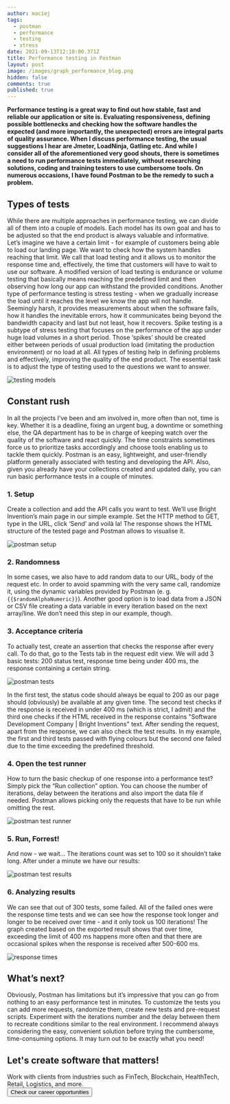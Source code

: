```yaml
---
author: maciej
tags:
  - postman
  - performance
  - testing
  - stress
date: 2021-09-13T12:10:00.371Z
title: Performance testing in Postman
layout: post
image: /images/graph_performance_blog.png
hidden: false
comments: true
published: true
---
```

**Performance testing is a great way to find out how stable, fast and reliable our application or site is. Evaluating responsiveness, defining possible bottlenecks and checking how the software handles the expected (and more importantly, the unexpected) errors are integral parts of quality assurance. When I discuss performance testing, the usual suggestions I hear are Jmeter, LoadNinja, Gatling etc. And while I consider all of the aforementioned very good shouts, there is sometimes a need to run performance tests immediately, without researching solutions, coding and training testers to use cumbersome tools. On numerous occasions, I have found Postman to be the remedy to such a problem.**

## Types of tests

While there are multiple approaches in performance testing, we can divide all of them into a couple of models. Each model has its own goal and has to be adjusted so that the end product is always valuable and informative.
Let’s imagine we have a certain limit - for example of customers being able to load our landing page. We want to check how the system handles reaching that limit. We call that load testing and it allows us to monitor the response time and, effectively, the time that customers will have to wait to use our software. A modified version of load testing is endurance or volume testing that basically means reaching the predefined limit and then observing how long our app can withstand the provided conditions.
Another type of performance testing is stress testing - when we gradually increase the load until it reaches the level we know the app will not handle. Seemingly harsh, it provides measurements about when the software fails, how it handles the inevitable errors, how it communicates being beyond the bandwidth capacity and last but not least, how it recovers.
Spike testing is a subtype of stress testing that focuses on the performance of the app under huge load volumes in a short period. Those ‘spikes’ should be created either between periods of usual production load (imitating the production environment) or no load at all.
All types of testing help in defining problems and effectively, improving the quality of the end product. The essential task is to adjust the type of testing used to the questions we want to answer.

 ![testing models](/images/testingModelsPostman.png)

## Constant rush

In all the projects I’ve been and am involved in, more often than not, time is key. Whether it is a deadline, fixing an urgent bug, a downtime or something else, the QA department has to be in charge of keeping watch over the quality of the software and react quickly. The time constraints sometimes force us to prioritize tasks accordingly and choose tools enabling us to tackle them quickly. Postman is an easy, lightweight, and user-friendly platform generally associated with testing and developing the API. Also, given you already have your collections created and updated daily, you can run basic performance tests in a couple of minutes.

### 1. Setup

Create a collection and add the API calls you want to test. We’ll use Bright Invention’s main page in our simple example. Set the HTTP method to GET, type in the URL, click ‘Send’ and voilà la! The response shows the HTML structure of the tested page and Postman allows to visualise it.

![postman setup](/images/postman1.png)

### 2. Randomness

In some cases, we also have to add random data to our URL, body of the request etc. In order to avoid spamming with the very same call, randomize it, using the dynamic variables provided by Postman (e. g. `{{$randomAlphaNumeric}}`). Another good option is to load data from a JSON or CSV file creating a data variable in every iteration based on the next array/line. We don’t need this step in our example, though.

### 3. Acceptance criteria

To actually test, create an assertion that checks the response after every call. To do that, go to the Tests tab in the request edit view. We will add 3 basic tests:
200 status test,
response time being under 400 ms,
the response containing a certain string.

![postman tests](/images/postman2.png)

In the first test, the status code should always be equal to 200 as our page should (obviously) be available at any given time. The second test checks if the response is received in under 400 ms (which is strict, I admit) and the third one checks if the HTML received in the response contains "Software Development Company | Bright Inventions" text.
After sending the request, apart from the response, we can also check the test results. In my example, the first and third tests passed with flying colours but the second one failed due to the time exceeding the predefined threshold.

### 4. Open the test runner

How to turn the basic checkup of one response into a performance test? Simply pick the “Run collection” option. You can choose the number of iterations, delay between the iterations and also import the data file if needed. Postman allows picking only the requests that have to be run while omitting the rest.

![postman test runner](/images/postman3.png)

### 5. Run, Forrest!

And now - we wait…
The iterations count was set to 100 so it shouldn’t take long. After under a minute we have our results:

![postman test results](/images/postman4.png)

### 6. Analyzing results

We can see that out of 300 tests, some failed. All of the failed ones were the response time tests and we can see how the response took longer and longer to be received over time - and it only took us 100 iterations!
The graph created based on the exported result shows that over time, exceeding the limit of 400 ms happens more often and that there are occasional spikes when the response is received after 500-600 ms.

![response times](/images/responseTimePostman.png)

## What’s next?

Obviously, Postman has limitations but it’s impressive that you can go from nothing to an easy performance test in minutes. To customize the tests you can add more requests, randomize them, create new tests and pre-request scripts. Experiment with the iterations number and the delay between them to recreate conditions similar to the real environment. 
I recommend always considering the easy, convenient solution before trying the cumbersome, time-consuming options. It may turn out to be exactly what you need!

<div class='block-button'><h2>Let's create software that matters!</h2><div>Work with clients from industries such as FinTech, Blockchain, HealthTech, Retail, Logistics, and more.</div><a href="/career"><button>Check our career opportunities</button></a></div>
